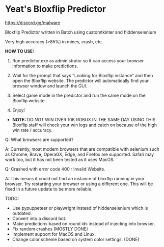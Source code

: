 # Yeat's Bloxflip Predictor

https://discord.gg/malware

Bloxflip Predictor written in Batch using customtkinter and hiddenselenium

Very high accuracy (>85%) in mines, crash, etc. 

**HOW TO USE:**
1. Run predictor.exe as administrator so it can access your browser information to make predictions.

2. Wait for the prompt that says "Looking for Bloxflip instance" and then open the Bloxflip website. The predictor will automatically find your browser window and launch the GUI.

3. Select game mode in the predictor and run the same mode on the Bloxflip website.

4. Enjoy! 

- **NOTE:** DO *NOT* WIN OVER 10K ROBUX IN THE SAME DAY USING THIS. Bloxflip staff will check your win logs and catch on because of the high win rate / accuracy.

Q: What browsers are supported?

A: Currently, most modern browsers that are compatible with selenium such as Chrome, Brave, OperaGX, Edge, and Firefox are supported. Safari may work too, but it has not been tested as it uses MacOS.


Q: Crashed with error code 400 : Invalid Website.

A: This means it could not find an instance of bloxflip running in your browser. Try restarting your browser or using a different one. This will be fixed in a future update to be more reliable.

TODO:
- Use pypuppeteer or playwright instead of hiddenselenium which is outdated.
- Convert into a discord bot.
- Make predictions based on round ids instead of injecting into browser.
- Fix random crashes (MOSTLY DONE)
- Implement support for MacOS and Linux.
- Change color scheme based on system color settings. (DONE)
